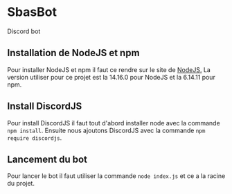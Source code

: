 # SbasBot   
Discord bot   
   
## Installation de NodeJS et npm   
   
Pour installer NodeJS et npm il faut ce rendre sur le site de [NodeJS.](https://nodejs.org/en/ "link to NodeJS")
La version utiliser pour ce projet est la 14.16.0 pour NodeJS et la 6.14.11 pour npm.

## Install DiscordJS   
   
Pour install DiscordJS il faut tout d'abord installer node avec la commande `npm install`.
Ensuite nous ajoutons DiscordJS avec la commande `npm require discordjs`.

## Lancement du bot

Pour lancer le bot il faut utiliser la commande `node index.js` et ce a la racine du projet.